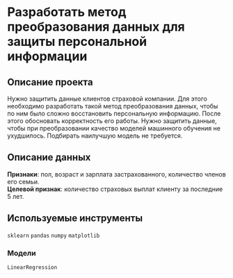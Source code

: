 # Разработать метод преобразования данных для защиты персональной информации

## Описание проекта

Нужно защитить данные клиентов страховой компании. Для этого необходимо разработать такой метод преобразования данных, чтобы по ним было сложно восстановить персональную информацию. После этого обосновать корректность его работы.
Нужно защитить данные, чтобы при преобразовании качество моделей машинного обучения не ухудшилось. Подбирать наилучшую модель не требуется.

## Описание данных

**Признаки**: пол, возраст и зарплата застрахованного, количество членов его семьи.  
**Целевой признак**: количество страховых выплат клиенту за последние 5 лет.

## Используемые инструменты

`sklearn` `pandas` `numpy` `matplotlib` 

### Модели

`LinearRegression`
